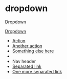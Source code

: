 dropdown
========

Dropdown
<script src="http://code.jquery.com/jquery-latest.min.js"></script>
<link href="//netdna.bootstrapcdn.com/bootstrap/3.0.1/css/bootstrap.min.css" rel="stylesheet">

<div class="dropdown"></div>
	
<a href="#" class="dropdown-toggle btn" data-toggle="dropdown">
    	Dropdown
    </a>
    
<ul class="dropdown-menu">
      	<li><a href="#">Action</a></li>
      	<li><a href="#">Another action</a></li>
      	<li><a href="#">Something else here</a></li>
      	<li class="divider"></li>
      	<li class="nav-header">Nav header</li>
      	<li><a href="#">Separated link</a></li>
      	<li><a href="#">One more separated link</a></li>
     </ul>

</div>
<script src="//netdna.bootstrapcdn.com/bootstrap/3.0.1/js/bootstrap.min.js"></script>
